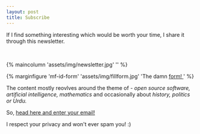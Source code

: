 ```yaml
---
layout: post
title: Subscribe
---
```


If I find something interesting which would be worth your time, I share it
through this newsletter.

<br>

{% maincolumn 'assets/img/newsletter.jpg' '' %}


{% marginfigure 'mf-id-form' 'assets/img/fillform.jpg' 'The damn <a href="https://tinyletter.com/rj722">
form! </a>' %}

The content mostly reovlves around the theme of - <i> open source software,
artificial intelligence, mathematics </i> and occasionally about <i> history,
politics or Urdu. </i>

So, [head here and enter your email!][tinyletter]

I respect your privacy and won't ever spam you! :)

<!--
{% marginfigure 'mf-id-form2' 'assets/img/didyoufillit.jpg' "Here's the <a
href='https://tinyletter.com/rj722'> link </a>" %}
-->

[tinyletter]: https://tinyletter.com/RJ722
